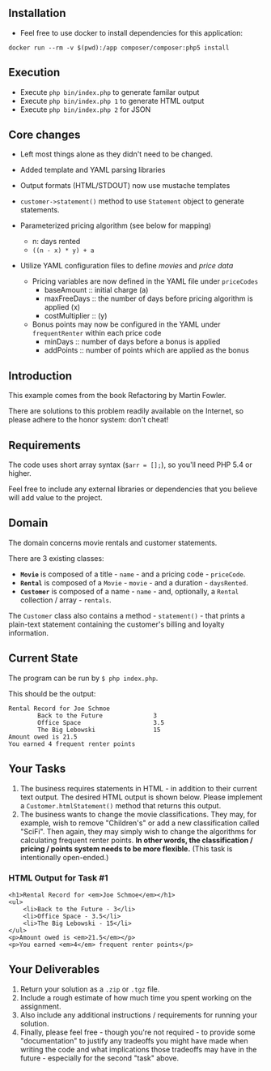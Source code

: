## Installation

- Feel free to use docker to install dependencies for this application:

```
docker run --rm -v $(pwd):/app composer/composer:php5 install
```

## Execution

- Execute `php bin/index.php` to generate familar output
- Execute `php bin/index.php 1` to generate HTML output
- Execute `php bin/index.php 2` for JSON

## Core changes

- Left most things alone as they didn't need to be changed.
- Added template and YAML parsing libraries
- Output formats (HTML/STDOUT) now use mustache templates
- `customer->statement()` method to use `Statement` object to generate statements.

- Parameterized pricing algorithm (see below for mapping)
  - n: days rented
  - `((n - x) * y) + a`

- Utilize YAML configuration files to define _movies_ and _price data_
  - Pricing variables are now defined in the YAML file under `priceCodes`
    - baseAmount :: initial charge (a)
    - maxFreeDays :: the number of days before pricing algorithm is applied (x)
    - costMultiplier :: (y)
  - Bonus points may now be configured in the YAML under `frequentRenter` within each price code
    - minDays :: number of days before a bonus is applied
    - addPoints :: number of points which are applied as the bonus


## Introduction

This example comes from the book Refactoring by Martin Fowler.

There are solutions to this problem readily available on the Internet, so please adhere to the honor system: don't cheat!

## Requirements

The code uses short array syntax (`$arr = [];`), so you'll need PHP 5.4 or higher.

Feel free to include any external libraries or dependencies that you believe will add value to the project.

## Domain

The domain concerns movie rentals and customer statements.

There are 3 existing classes:

- **`Movie`** is composed of a title - `name` - and a pricing code - `priceCode`.
- **`Rental`** is composed of a `Movie` - `movie` - and a duration - `daysRented`.
- **`Customer`** is composed of a name - `name` - and, optionally, a `Rental` collection / array - `rentals`.

The `Customer` class also contains a method - `statement()` - that prints a plain-text statement containing the customer's billing and loyalty information.

## Current State

The program can be run by `$ php index.php`.

This should be the output:

```
Rental Record for Joe Schmoe
        Back to the Future              3
        Office Space                    3.5
        The Big Lebowski                15
Amount owed is 21.5
You earned 4 frequent renter points

```

## Your Tasks

1. The business requires statements in HTML - in addition to their current text output. The desired HTML output is shown below. Please implement a `Customer.htmlStatement()` method that returns this output.
2. The business wants to change the movie classifications. They may, for example, wish to remove "Children's" or add a new classification called "SciFi". Then again, they may simply wish to change the algorithms for calculating frequent renter points. **In other words, the classification / pricing / points system needs to be more flexible.** (This task is intentionally open-ended.)

### HTML Output for Task #1

```
<h1>Rental Record for <em>Joe Schmoe</em></h1>
<ul>
    <li>Back to the Future - 3</li>
    <li>Office Space - 3.5</li>
    <li>The Big Lebowski - 15</li>
</ul>
<p>Amount owed is <em>21.5</em></p>
<p>You earned <em>4</em> frequent renter points</p>
```

## Your Deliverables

1. Return your solution as a `.zip` or `.tgz` file.
2. Include a rough estimate of how much time you spent working on the assignment.
3. Also include any additional instructions / requirements for running your solution.
4. Finally, please feel free - though you're not required - to provide some "documentation" to justify any tradeoffs you might have made when writing the code and what implications those tradeoffs may have in the future - especially for the second "task" above.